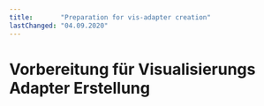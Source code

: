 ```yaml
---
title:       "Preparation for vis-adapter creation"
lastChanged: "04.09.2020"
---
```


# Vorbereitung für Visualisierungs Adapter Erstellung